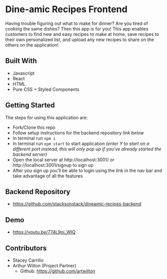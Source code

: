 # Dine-amic Recipes Frontend
Having trouble figuring out what to make for dinner? Are you tired of cooking the same dishes? Then this app is for you! This app enables customers to find new and easy recipes to make at home, save recipes to their own personalized list, and upload any new recipes to share on the others on the application!

## Built With
- Javascript
- React 
- HTML
- Pure CSS + Styled Components



## Getting Started
The steps for using this application are: 
- Fork/Clone this repo
- Follow setup instructions for the backend repository *link below*
- In terminal run `npm i`
- In terminal run `npm start` to start application *(enter Y to start on a different port instead, this will only pop up if you've already started the backend server)*
- Open the local server at http://localhost:3001/ or http://localhost:3001/signup to sign up
- After you sign up you'll be able to login using the link in the nav bar and take advantage of all the features

## Backend Repository
- https://github.com/stacksonstack/dineamic-recipes-backend

## Demo
- https://youtu.be/774L9oj_WIQ

## Contributors
- Stacey Carrillo
- Arthur Wilton (Project Partner)
  - Github: https://github.com/artwilton